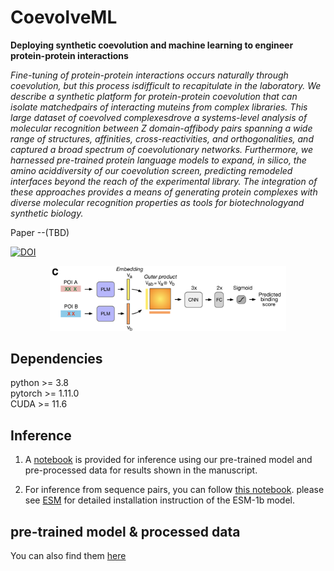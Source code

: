 # CoevolveML
**Deploying synthetic coevolution and machine learning to engineer protein-protein interactions**  

*Fine-tuning of protein-protein interactions occurs naturally through coevolution, but this process isdifficult to recapitulate in the laboratory. We describe a synthetic platform for protein-protein coevolution that can isolate matchedpairs of interacting muteins from complex libraries. This large dataset of coevolved complexesdrove a systems-level analysis of molecular recognition between Z  domain-affibody  pairs  spanning  a  wide  range  of  structures,  affinities,  cross-reactivities,  and orthogonalities,  and  captured  a  broad  spectrum  of  coevolutionary  networks.  Furthermore, we harnessed pre-trained protein language models to expand, in silico, the amino aciddiversity of our coevolution screen, predicting remodeled interfaces beyond the reach of the experimental library. The integration of these approaches provides a means of generating protein complexes with diverse molecular recognition properties as tools for biotechnologyand synthetic biology.*

Paper --(TBD)  

[![DOI](https://zenodo.org/badge/DOI/10.5281/zenodo.8035449.svg)](https://doi.org/10.5281/zenodo.8035449)  

<p align='center'>
<img src="https://github.com/akds/CoevolveML/blob/main/img/Fig.png" width="75%" >
 </p> 


## Dependencies
python  >= 3.8  
pytorch >= 1.11.0  
CUDA >= 11.6  


## Inference
1. A [notebook](https://github.com/akds/CoevolveML/blob/main/examples/Model_Inference.ipynb) is provided for inference using our pre-trained model and pre-processed data for results shown in the manuscript.  

2. For inference from sequence pairs, you can follow [this notebook](https://github.com/akds/CoevolveML/blob/main/examples/Sequence_Inference.ipynb). please see [ESM](https://github.com/facebookresearch/esm) for detailed installation instruction of the ESM-1b model. 

## pre-trained model & processed data
You can also find them [here](https://drive.google.com/drive/folders/1Jgi4gWmv3jszj244YSmhLOv05PZwXXXg?usp=sharing)
